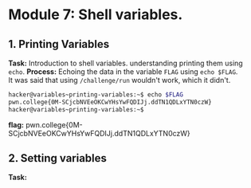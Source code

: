 # Module 7: Shell variables.
## 1. Printing Variables
**Task:** Introduction to shell variables. understanding printing them using `echo`.
**Process:** Echoing the data in the variable `FLAG` using `echo $FLAG`.
</br>
It was said that using `/challenge/run` wouldn't work, which it didn't.
```bash
hacker@variables~printing-variables:~$ echo $FLAG
pwn.college{0M-SCjcbNVEeOKCwYHsYwFQDIJj.ddTN1QDLxYTN0czW}
hacker@variables~printing-variables:~$
```
**flag:** pwn.college{0M-SCjcbNVEeOKCwYHsYwFQDIJj.ddTN1QDLxYTN0czW}
## 2. Setting variables
**Task:**
